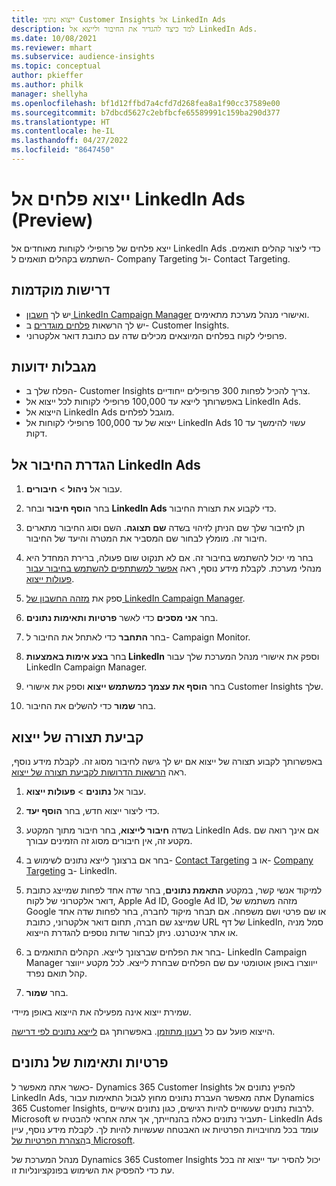 ```yaml
---
title: ייצוא נתוני Customer Insights אל LinkedIn Ads
description: למד כיצד להגדיר את החיבור ולייצא אל LinkedIn Ads.
ms.date: 10/08/2021
ms.reviewer: mhart
ms.subservice: audience-insights
ms.topic: conceptual
author: pkieffer
ms.author: philk
manager: shellyha
ms.openlocfilehash: bf1d12ffbd7a4cfd7d268fea8a1f90cc37589e00
ms.sourcegitcommit: b7dbcd5627c2ebfbcfe65589991c159ba290d377
ms.translationtype: HT
ms.contentlocale: he-IL
ms.lasthandoff: 04/27/2022
ms.locfileid: "8647450"
---
```

# <a name="export-segments-to-linkedin-ads-preview"></a>ייצוא פלחים אל LinkedIn Ads ‏(Preview)

ייצא פלחים של פרופילי לקוחות מאוחדים אל LinkedIn Ads כדי ליצור קהלים תואמים. השתמש בקהלים תואמים ל- Company Targeting ול- Contact Targeting.

## <a name="prerequisites"></a>דרישות מוקדמות

-   יש לך [חשבון LinkedIn Campaign Manager](https://business.linkedin.com/marketing-solutions/ads) ואישורי מנהל מערכת מתאימים.
-   יש לך הרשאות [פלחים מוגדרים](segments.md) ב- Customer Insights.
-   פרופילי לקוח בפלחים המיוצאים מכילים שדה עם כתובת דואר אלקטרוני.

## <a name="known-limitations"></a>מגבלות ידועות

- הפלח שלך ב- Customer Insights צריך להכיל לפחות 300 פרופילים ייחודיים. 
- באפשרותך לייצא עד 100,000 פרופילי לקוחות לכל ייצוא אל LinkedIn Ads.
- הייצוא אל LinkedIn Ads מוגבל לפלחים.
- ייצוא של עד 100,000 פרופילי לקוחות אל LinkedIn Ads עשוי להימשך עד 10 דקות. 

## <a name="set-up-the-connection-to-linkedin-ads"></a>הגדרת החיבור אל LinkedIn Ads

1. עבור אל **ניהול** > **חיבורים**.

1. בחר **הוסף חיבור** ובחר **LinkedIn Ads** כדי לקבוע את תצורת החיבור.

1. תן לחיבור שלך שם הניתן לזיהוי בשדה **שם תצוגה**. השם וסוג החיבור מתארים חיבור זה. מומלץ לבחור שם המסביר את המטרה והיעד של החיבור.

1. בחר מי יכול להשתמש בחיבור זה. אם לא תנקוט שום פעולה, ברירת המחדל היא מנהלי מערכת. לקבלת מידע נוסף, ראה [אפשר למשתתפים להשתמש בחיבור עבור פעולות ייצוא](connections.md#allow-contributors-to-use-a-connection-for-exports).

1. ספק את [מזהה החשבון של LinkedIn Campaign Manager](https://www.linkedin.com/help/lms/answer/a424270).

1. בחר **אני מסכים** כדי לאשר **פרטיות ותאימות נתונים**.

1. בחר **התחבר** כדי לאתחל את החיבור ל- Campaign Monitor.

1. בחר **בצע אימות באמצעות LinkedIn** וספק את אישורי מנהל המערכת שלך עבור LinkedIn Campaign Manager.

1. בחר **הוסף את עצמך כמשתמש ייצוא** וספק את אישורי Customer Insights שלך.

1. בחר **שמור** כדי להשלים את החיבור.

## <a name="configure-an-export"></a>קביעת תצורה של ייצוא

באפשרותך לקבוע תצורה של ייצוא אם יש לך גישה לחיבור מסוג זה. לקבלת מידע נוסף, ראה [הרשאות הדרושות לקביעת תצורה של ייצוא](export-destinations.md#set-up-a-new-export).

1. עבור אל **נתונים** > **פעולות ייצוא**.

1. כדי ליצור ייצוא חדש, בחר **הוסף יעד**.

1. בשדה **חיבור לייצוא**, בחר חיבור מתוך המקטע LinkedIn Ads. אם אינך רואה שם מקטע זה, אין חיבורים מסוג זה הזמינים עבורך.

1. בחר אם ברצונך לייצא נתונים לשימוש ב- [Contact Targeting](https://business.linkedin.com/marketing-solutions/ad-targeting/contact-targeting) או ב- [Company Targeting](https://business.linkedin.com/marketing-solutions/ad-targeting/account-targeting) ב- LinkedIn. 

1. למיקוד אנשי קשר, במקטע **התאמת נתונים**, בחר שדה אחד לפחות שמייצג כתובת דואר אלקטרוני של לקוח, Apple Ad ID,‏ Google Ad ID, מזהה משתמש של Google או שם פרטי ושם משפחה. אם תבחר מיקוד לחברה, בחר לפחות שדה אחד שמייצג שם חברה, תחום דואר אלקטרוני, כתובת URL של דף LinkedIn, סמל מניה או אתר אינטרנט. ניתן לבחור שדות נוספים להגדרת הייצוא. 

1. בחר את הפלחים שברצונך לייצא. הקהלים התואמים ב- LinkedIn Campaign Manager ייווצרו באופן אוטומטי עם שם הפלחים שבחרת לייצא. לכל מקטע ייווצר קהל תואם נפרד. 

1. בחר **שמור**.

שמירת ייצוא אינה מפעילה את הייצוא באופן מיידי.

הייצוא פועל עם כל [רענון מתוזמן](system.md#schedule-tab). באפשרותך גם [לייצא נתונים לפי דרישה](export-destinations.md#run-exports-on-demand). 


## <a name="data-privacy-and-compliance"></a>פרטיות ותאימות של נתונים

כאשר אתה מאפשר ל- Dynamics 365 Customer Insights להפיץ נתונים אל LinkedIn Ads, אתה מאפשר העברת נתונים מחוץ לגבול התאימות עבור Dynamics 365 Customer Insights, לרבות נתונים שעשויים להיות רגישים, כגון נתונים אישיים. Microsoft תעביר נתונים כאלה בהנחייתך, אך אתה אחראי להבטיח ש- LinkedIn Ads עומד בכל מחויבויות הפרטיות או האבטחה שעשויות להיות לך. לקבלת מידע נוסף, עיין ב[הצהרת הפרטיות של Microsoft](https://go.microsoft.com/fwlink/?linkid=396732).

מנהל המערכת של Dynamics 365 Customer Insights יכול להסיר יעד ייצוא זה בכל עת כדי להפסיק את השימוש בפונקציונליות זו.

